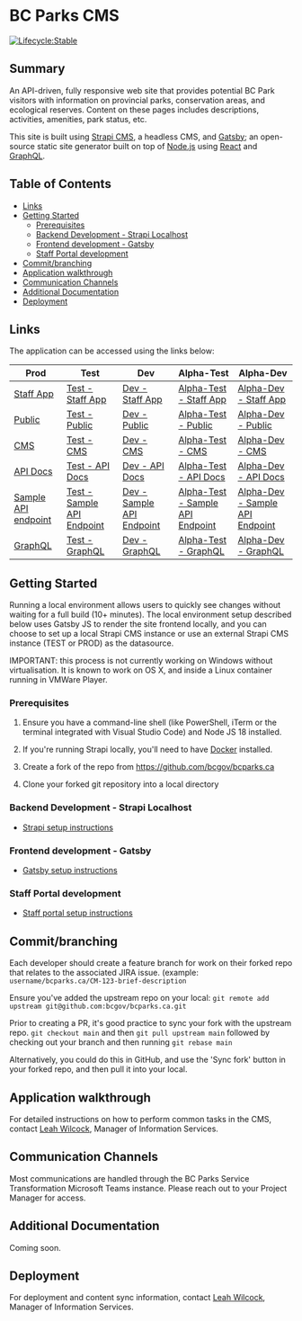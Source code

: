# BC Parks CMS <!-- omit in toc -->

[![Lifecycle:Stable](https://img.shields.io/badge/Lifecycle-Stable-97ca00)](<Redirect-URL>)

## Summary <!-- omit in toc -->

An API-driven, fully responsive web site that provides potential BC Park visitors with information on provincial parks, conservation areas, and ecological reserves.  Content on these pages includes descriptions, activities, amenities, park status, etc.

This site is built using [Strapi CMS](https://strapi.io), a headless CMS, and [Gatsby](https://www.gatsbyjs.com); an open-source static site generator built on top of [Node.js](https://nodejs.org/en/) using [React](https://reactjs.org) and [GraphQL](https://graphql.org).

## Table of Contents <!-- omit in toc -->

- [Links](#links)
- [Getting Started](#getting-started)
  - [Prerequisites](#prerequisites)
  - [Backend Development - Strapi Localhost](#backend-development---strapi-localhost)
  - [Frontend development - Gatsby](#frontend-development---gatsby)
  - [Staff Portal development](#staff-portal-development)
- [Commit/branching](#commitbranching)
- [Application walkthrough](#application-walkthrough)
- [Communication Channels](#communication-channels)
- [Additional Documentation](#additional-documentation)
- [Deployment](#deployment)


## Links

The application can be accessed using the links below:

Prod | Test | Dev | Alpha-Test | Alpha-Dev
--- | --- | --- | --- | ---
[Staff App](https://staff.bcparks.ca)                  | [Test - Staff App](https://test-staff.bcparks.ca)                  | [Dev - Staff App](https://dev-staff.bcparks.ca)                   | [Alpha-Test - Staff App](https://alpha-test-staff.bcparks.ca)                  | [Alpha-Dev - Staff App](https://alpha-dev-staff.bcparks.ca)                   |
[Public](https://beta.bcparks.ca)                      | [Test - Public](https://test.bcparks.ca)                           | [Dev - Public](https://dev.bcparks.ca)                            | [Alpha-Test - Public](https://alpha-test.bcparks.ca)                           | [Alpha-Dev - Public](https://alpha-dev.bcparks.ca)                       |
[CMS](https://cms.bcparks.ca)                          | [Test - CMS](https://test-cms.bcparks.ca)                          | [Dev - CMS](https://dev-cms.bcparks.ca)                           | [Alpha-Test - CMS](https://alpha-test-cms.bcparks.ca)                          | [Alpha-Dev - CMS](https://alpha-dev-cms.bcparks.ca)                           |
[API Docs](https://openapi.apps.gov.bc.ca/?url=https://raw.githubusercontent.com/bcgov/bcparks.ca/main/infrastructure/kong/public-documentation.json)       | [Test - API Docs](https://test-cms.bcparks.ca/documentation)       | [Dev - API Docs](https://dev-cms.bcparks.ca/documentation)        | [Alpha-Test - API Docs](https://alpha-test-cms.bcparks.ca/documentation)       | [Alpha-Dev - API Docs](https://alpha-dev-cms.bcparks.ca/documentation)        |
[Sample API endpoint](https://bcparks.api.gov.bc.ca/api/park-access-statuses?populate=*&accessStatus=Open&_limit=-1)| [Test - Sample API Endpoint](https://test-cms.bcparks.ca/api/urgencies)| [Dev - Sample API Endpoint](https://dev-cms.bcparks.ca/urgencies) | [Alpha-Test - Sample API Endpoint](https://alpha-test-cms.bcparks.ca/api/urgencies)| [Alpha-Dev - Sample API Endpoint](https://alpha-dev-cms.bcparks.ca/urgencies) |
[GraphQL](https://cms.bcparks.ca/graphql)              | [Test - GraphQL](https://test-cms.bcparks.ca/graphql)              | [Dev - GraphQL](https://dev-cms.bcparks.ca/graphql)               | [Alpha-Test - GraphQL](https://alpha-test-cms.bcparks.ca/graphql)              | [Alpha-Dev - GraphQL](https://alpha-dev-cms.bcparks.ca/graphql)               |

## Getting Started 

Running a local environment allows users to quickly see changes without waiting for a full build (10+ minutes). The local environment setup described below uses Gatsby JS to render the site frontend locally, and you can choose to set up a local Strapi CMS instance or use an external Strapi CMS instance (TEST or PROD) as the datasource.

IMPORTANT: this process is not currently working on Windows without virtualisation. It is known to work on OS X, and inside a Linux container running in VMWare Player.

### Prerequisites

1.  Ensure you have a command-line shell (like PowerShell, iTerm or the terminal integrated with Visual Studio Code) and Node JS 18 installed.

2. If you're running Strapi locally, you'll need to have [Docker](https://www.docker.com) installed. 

3. Create a fork of the repo from https://github.com/bcgov/bcparks.ca
    
4.  Clone your forked git repository into a local directory


### Backend Development - Strapi Localhost

- [Strapi setup instructions](src/cms/README.md)


### Frontend development - Gatsby

- [Gatsby setup instructions](src/gatsby/README.md)
    

### Staff Portal development

- [Staff portal setup instructions](src/admin/README.md)


## Commit/branching

Each developer should create a feature branch for work on their forked repo that relates to the associated JIRA issue. (example: `username/bcparks.ca/CM-123-brief-description`

Ensure you've added the upstream repo on your local: 
```git remote add upstream git@github.com:bcgov/bcparks.ca.git```

Prior to creating a PR, it's good practice to sync your fork with the upstream repo. `git checkout main` and then `git pull upstream main` followed by checking out your branch and then running `git rebase main`

Alternatively, you could do this in GitHub, and use the 'Sync fork' button in your forked repo, and then pull it into your local.

 
## Application walkthrough

For detailed instructions on how to perform common tasks in the CMS, contact [Leah Wilcock](mailto:Leah.Wilcock@gov.bc.ca), Manager of Information Services.

 
## Communication Channels

Most communications are handled through the BC Parks Service Transformation Microsoft Teams instance. Please reach out to your Project Manager for access.
  

## Additional Documentation

Coming soon.


## Deployment

For deployment and content sync information, contact [Leah Wilcock](mailto:Leah.Wilcock@gov.bc.ca), Manager of Information Services.
